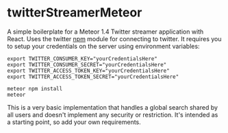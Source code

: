 # twitterStreamerMeteor

A simple boilerplate for a Meteor 1.4 Twitter streamer application with React. Uses the twitter [npm](https://www.npmjs.com/package/twitter) module for connecting to twitter. It requires you to setup your credentials on the server using environment variables:

```
export TWITTER_CONSUMER_KEY="yourCredentialsHere"
export TWITTER_CONSUMER_SECRET="yourCredentialsHere"
export TWITTER_ACCESS_TOKEN_KEY="yourCredentialsHere"
export TWITTER_ACCESS_TOKEN_SECRET="yourCredentialsHere"

meteor npm install
meteor
```

This is a very basic implementation that handles a global search shared by all users and doesn't implement any security or restriction. It's intended as a starting point, so add your own requirements.
